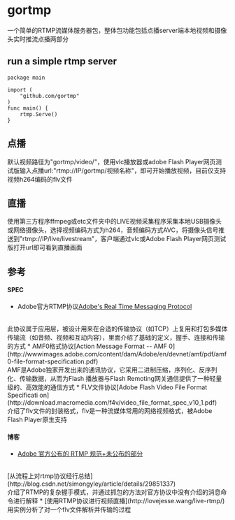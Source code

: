 # gortmp
一个简单的RTMP流媒体服务器包，整体包功能包括点播server端本地视频和摄像头实时推流点播两部分
</br>

## run a simple rtmp server
    package main

    import (
        "github.com/gortmp"
    )
    func main() {
        rtmp.Serve()
    }

## 点播
默认视频路径为"gortmp/video/"，使用vlc播放器或adobe Flash Player网页测试版输入点播url:"rtmp://IP/gortmp/视频名称"，即可开始播放视频，目前仅支持视频h264编码的flv文件

## 直播
使用第三方程序ffmpeg或etc文件夹中的LIVE视频采集程序采集本地USB摄像头或网络摄像头，选择视频编码方式为h264，音频编码方式AVC，将摄像头信号推送到"rtmp://IP/live/livestream"，客户端通过vlc或Adobe Flash Player网页测试版打开url即可看到直播画面

## 参考
#### SPEC
* Adobe官方RTMP协议[Adobe's Real Time Messaging Protocol](http://wwwimages.adobe.com/content/dam/Adobe/en/devnet/rtmp/pdf/rtmp_specification_1.0.pdf)
</br>
此协议属于应用层，被设计用来在合适的传输协议（如TCP）上复用和打包多媒体传输流（如音频、视频和互动内容），里面介绍了基础的定义，握手、连接和传输的方式
* AMF0格式协议[Action Message Format -- AMF 0](http://wwwimages.adobe.com/content/dam/Adobe/en/devnet/amf/pdf/amf0-file-format-specification.pdf)
</br>
AMF是Adobe独家开发出来的通讯协议，它采用二进制压缩，序列化、反序列化、传输数据，从而为Flash 播放器与Flash Remoting网关通信提供了一种轻量级的、高效能的通信方式
* FLV文件协议[Adobe Flash Video File Format Specificati
on](http://download.macromedia.com/f4v/video_file_format_spec_v10_1.pdf)
</br>
介绍了flv文件的封装格式，flv是一种流媒体常用的网络视频格式，被Adobe Flash Player原生支持

#### 博客
* [Adobe 官方公布的 RTMP 规范+未公布的部分](http://blog.csdn.net/simongyley/article/details/24977705)
</br>
[从流程上对rtmp协议经行总结](http://blog.csdn.net/simongyley/article/details/29851337)
</br>
介绍了RTMP的复杂握手模式，并通过抓包的方法对官方协议中没有介绍的消息命令进行解释
* [使用RTMP协议进行视频直播](http://lovejesse.wang/live-rtmp/)
</br>
用实例分析了对一个flv文件解析并传输的过程